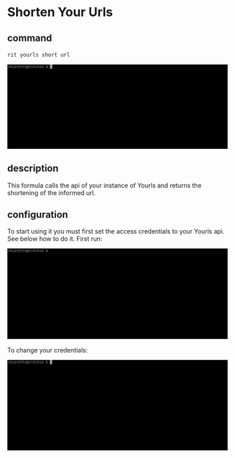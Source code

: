 # Shorten Your Urls

## command

```bash
rit yourls short url
```

![Example](docs/yourl-gif.gif)

## description

This formula calls the api of your instance of Yourls and returns the shortening of the informed url.

## configuration

To start using it you must first set the access credentials to your Yourls api. See below how to do it.
First run:

![Example](docs/your-credential.gif)

To change your credentials:

![Example](docs/add-cred-yourls.gif)

